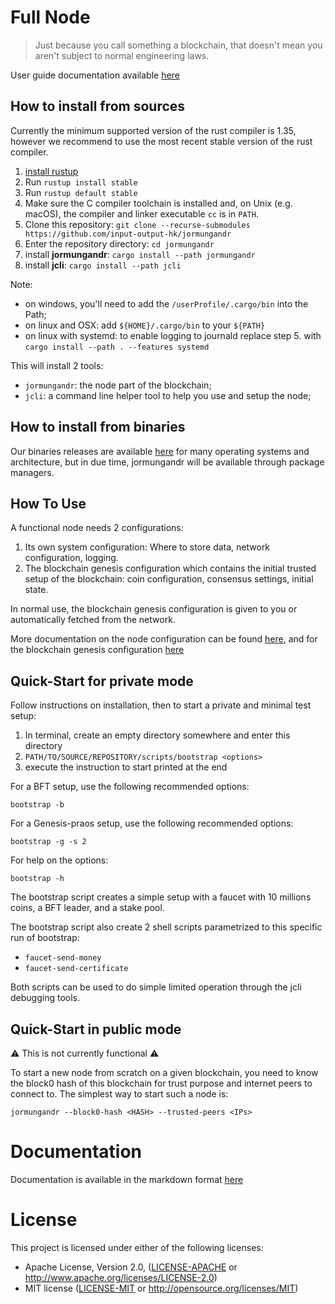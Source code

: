 # Full Node

> Just because you call something a blockchain, that doesn't mean you aren't subject to normal engineering laws.

User guide documentation available [here](https://input-output-hk.github.io/jormungandr)

## How to install from sources

Currently the minimum supported version of the rust compiler is 1.35, however
we recommend to use the most recent stable version of the rust compiler.

1. [install rustup](https://www.rust-lang.org/tools/install)
2. Run `rustup install stable`
3. Run `rustup default stable`
4. Make sure the C compiler toolchain is installed and, on Unix (e.g. macOS),
  the compiler and linker executable `cc` is in `PATH`.
5. Clone this repository: `git clone --recurse-submodules https://github.com/input-output-hk/jormungandr`
6. Enter the repository directory: `cd jormungandr`
7. install **jormungandr**: `cargo install --path jormungandr`
8. install **jcli**: `cargo install --path jcli`

Note:

* on windows, you'll need to add the `/userProfile/.cargo/bin` into the Path;
* on linux and OSX: add `${HOME}/.cargo/bin` to your `${PATH}`
* on linux with systemd: to enable logging to journald replace step 5. with `cargo install --path . --features systemd`

This will install 2 tools:

* `jormungandr`: the node part of the blockchain;
* `jcli`: a command line helper tool to help you use and setup the node;

## How to install from binaries

Our binaries releases are available [here](https://github.com/input-output-hk/jormungandr/releases)
for many operating systems and architecture, but in due time, jormungandr will
be available through package managers.

## How To Use

A functional node needs 2 configurations:

1. Its own system configuration: Where to store data, network configuration, logging.
2. The blockchain genesis configuration which contains the initial trusted setup of the blockchain:
   coin configuration, consensus settings, initial state.

In normal use, the blockchain genesis configuration is given to you or
automatically fetched from the network.

More documentation on the node configuration can be found [here](https://input-output-hk.github.io/jormungandr/configuration/introduction.html),
and for the blockchain genesis configuration [here](https://input-output-hk.github.io/jormungandr/advanced/introduction.html)

## Quick-Start for private mode

Follow instructions on installation, then to start a private and minimal
test setup:

1. In terminal, create an empty directory somewhere and enter this directory
2. `PATH/TO/SOURCE/REPOSITORY/scripts/bootstrap <options>`
3. execute the instruction to start printed at the end

For a BFT setup, use the following recommended options:

    bootstrap -b

For a Genesis-praos setup, use the following recommended options:

    bootstrap -g -s 2

For help on the options:

    bootstrap -h

The bootstrap script creates a simple setup with a faucet with 10 millions
coins, a BFT leader, and a stake pool.

The bootstrap script also create 2 shell scripts parametrized to this specific
run of bootstrap:

* `faucet-send-money`
* `faucet-send-certificate`

Both scripts can be used to do simple limited operation through the jcli debugging tools.

## Quick-Start in public mode

:warning: This is not currently functional :warning:

To start a new node from scratch on a given blockchain, you need to know the
block0 hash of this blockchain for trust purpose and internet peers to connect
to. The simplest way to start such a node is:

    jormungandr --block0-hash <HASH> --trusted-peers <IPs>

# Documentation

Documentation is available in the markdown format [here](doc/SUMMARY.md)

# License

This project is licensed under either of the following licenses:

 * Apache License, Version 2.0, ([LICENSE-APACHE](LICENSE-APACHE) or
   http://www.apache.org/licenses/LICENSE-2.0)
 * MIT license ([LICENSE-MIT](LICENSE-MIT) or
   http://opensource.org/licenses/MIT)
